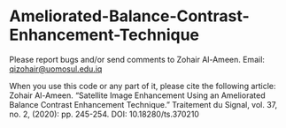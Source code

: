 # Ameliorated-Balance-Contrast-Enhancement-Technique

Please report bugs and/or send comments to Zohair Al-Ameen.
Email: qizohair@uomosul.edu.iq

When you use this code or any part of it, please cite the following article:  
Zohair Al-Ameen. “Satellite Image Enhancement Using an Ameliorated Balance Contrast Enhancement Technique.” Traitement du Signal, vol. 37, no. 2, (2020): pp. 245-254. DOI: 10.18280/ts.370210
